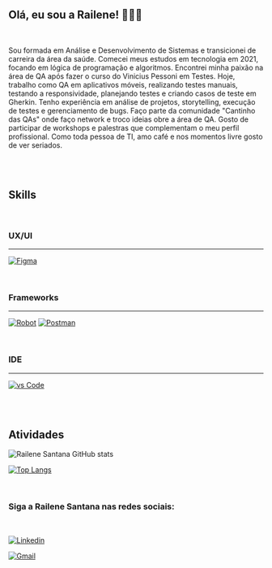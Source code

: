 ## Olá, eu sou a Railene! 🧑🏻‍🚀

<br>

  Sou formada em Análise e Desenvolvimento de Sistemas e transicionei de carreira da área da saúde. Comecei meus estudos em tecnologia em 2021, focando em lógica de programação e algoritmos. Encontrei minha paixão na área de QA após fazer o curso do Vinicius Pessoni em Testes.
  Hoje, trabalho como QA em aplicativos móveis, realizando testes manuais, testando a responsividade, planejando testes e criando casos de teste em Gherkin. Tenho experiência em análise de projetos, storytelling, execução de testes e gerenciamento de bugs. Faço parte da comunidade "Cantinho das QAs" onde faço network e troco ideias obre a área de QA. Gosto de participar de workshops e palestras que complementam o meu perfil profissional. Como toda pessoa de TI, amo café e nos momentos livre gosto de ver seriados.


<br>


<br>

## **Skills**

<br>

### UX/UI
----

[![Figma](https://img.shields.io/badge/Figma-F24E1E?style=for-the-badge&logo=figma&logoColor=white)]()

<br>

### Frameworks
---
 [![Robot](https://img.shields.io/badge/Robot%20Framework-000000?style=for-the-badge&logo=robot-framework&logoColor=white)]()
 [![Postman](https://img.shields.io/badge/Postman-FF6C37?style=for-the-badge&logo=Postman&logoColor=white)]()
 

<br>

### IDE
---

[![vs Code](https://img.shields.io/badge/Visual_Studio_Code-0078D4?style=for-the-badge&logo=visual%20studio%20code&logoColor=white)]() 

<br>

<br> 

## Atividades

![Railene Santana GitHub stats](https://github-readme-stats.vercel.app/api?username=railenesantana&show_icons=true&theme=radical)

[![Top Langs](https://github-readme-stats.vercel.app/api/top-langs/?username=paraujocaimi&layout=compact)](https://github.com/anuraghazra/github-readme-stats)


<br> 

### Siga a Railene Santana nas redes sociais:

<br> 

[![Linkedin](https://img.shields.io/badge/LinkedIn-0077B5?style=for-the-badge&logo=linkedin&logoColor=white)](https://www.linkedin.com/in/railene-santana/) 

[![Gmail](https://img.shields.io/badge/Gmail-D14836?style=for-the-badge&logo=gmail&logoColor=white)](https://mail.google.com/mail/u/1/#inbox/) 

<br>
